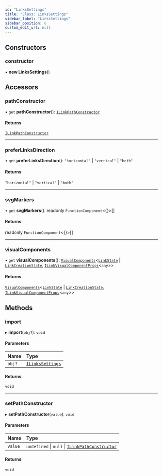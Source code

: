 ```yaml
---
id: "LinksSettings"
title: "Class: LinksSettings"
sidebar_label: "LinksSettings"
sidebar_position: 0
custom_edit_url: null
---
```


## Constructors

### constructor

• **new LinksSettings**()

## Accessors

### pathConstructor

• `get` **pathConstructor**(): [`ILinkPathConstructor`](../#ilinkpathconstructor)

#### Returns

[`ILinkPathConstructor`](../#ilinkpathconstructor)

___

### preferLinksDirection

• `get` **preferLinksDirection**(): ``"horizontal"`` \| ``"vertical"`` \| ``"both"``

#### Returns

``"horizontal"`` \| ``"vertical"`` \| ``"both"``

___

### svgMarkers

• `get` **svgMarkers**(): readonly `FunctionComponent`<{}\>[]

#### Returns

readonly `FunctionComponent`<{}\>[]

___

### visualComponents

• `get` **visualComponents**(): [`VisualComponents`](VisualComponents.md)<[`LinkState`](LinkState.md) \| [`LinkCreationState`](LinkCreationState.md), [`ILinkVisualComponentProps`](../interfaces/ILinkVisualComponentProps.md)<`any`\>\>

#### Returns

[`VisualComponents`](VisualComponents.md)<[`LinkState`](LinkState.md) \| [`LinkCreationState`](LinkCreationState.md), [`ILinkVisualComponentProps`](../interfaces/ILinkVisualComponentProps.md)<`any`\>\>

## Methods

### import

▸ **import**(`obj?`): `void`

#### Parameters

| Name | Type |
| :------ | :------ |
| `obj?` | [`ILinksSettings`](../interfaces/ILinksSettings.md) |

#### Returns

`void`

___

### setPathConstructor

▸ **setPathConstructor**(`value`): `void`

#### Parameters

| Name | Type |
| :------ | :------ |
| `value` | `undefined` \| ``null`` \| [`ILinkPathConstructor`](../#ilinkpathconstructor) |

#### Returns

`void`
